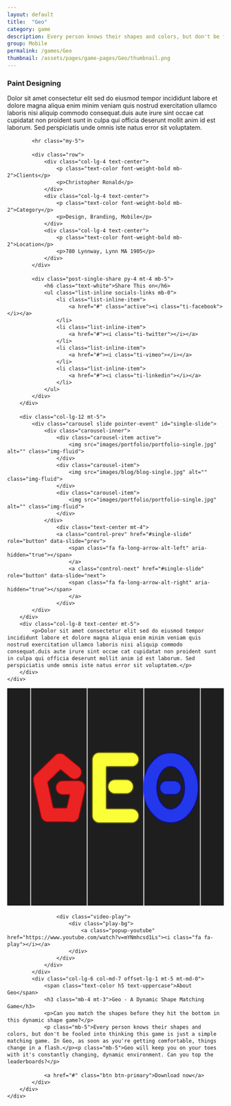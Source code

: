 ```yaml
---
layout: default
title:  "Geo"
category: game
description: Every person knows their shapes and colors, but don't be fooled into thinking this game is a simple matching game. In Geo, as soon as you're getting comfortable, things change in a flash.
group: Mobile
permalink: /games/Geo
thumbnail: /assets/pages/game-pages/Geo/thumbnail.png
---
```


<div class="container">
	<div class="row justify-content-center">
		<div class="col-lg-8 text-center">
			<h3 class="mb-5 mt-2">Paint Designing</h3>
			<p>Dolor sit amet consectetur elit sed do eiusmod tempor incididunt labore et dolore magna aliqua enim minim veniam quis nostrud exercitation ullamco laboris nisi aliquip commodo consequat.duis aute irure sint occae cat cupidatat non proident sunt in culpa qui officia deserunt mollit anim id est laborum. Sed perspiciatis unde omnis iste natus error sit voluptatem.</p>

			<hr class="my-5">
				
			<div class="row">
				<div class="col-lg-4 text-center">
					<p class="text-color font-weight-bold mb-2">Clients</p>
					<p>Christopher Ronald</p>
				</div>
				<div class="col-lg-4 text-center">
					<p class="text-color font-weight-bold mb-2">Category</p>
					<p>Design, Branding, Mobile</p>
				</div>
				<div class="col-lg-4 text-center">
					<p class="text-color font-weight-bold mb-2">Location</p>
					<p>780 Lynnway, Lynn MA 1905</p>
				</div>
			</div>

			<div class="post-single-share py-4 mt-4 mb-5">
				<h6 class="text-white">Share This on</h6>
				<ul class="list-inline socials-links mb-0">
					<li class="list-inline-item">
						<a href="#" class="active"><i class="ti-facebook"></i></a>
					</li>
					<li class="list-inline-item">
						<a href="#"><i class="ti-twitter"></i></a>
					</li>
					<li class="list-inline-item">
						<a href="#"><i class="ti-vimeo"></i></a>
					</li>
					<li class="list-inline-item">
						<a href="#"><i class="ti-linkedin"></i></a>
					</li>
				</ul>
			</div>
		</div>

		<div class="col-lg-12 mt-5">
			<div class="carousel slide pointer-event" id="single-slide">
				<div class="carousel-inner">
					<div class="carousel-item active">
						<img src="images/portfolio/portfolio-single.jpg" alt="" class="img-fluid">
					</div>
					<div class="carousel-item">
						<img src="images/blog/blog-single.jpg" alt="" class="img-fluid">
					</div>
					<div class="carousel-item">
						<img src="images/portfolio/portfolio-single.jpg" alt="" class="img-fluid">
					</div>
				</div>
					<div class="text-center mt-4">
					<a class="control-prev" href="#single-slide" role="button" data-slide="prev">
						<span class="fa fa-long-arrow-alt-left" aria-hidden="true"></span>
						</a>
						<a class="control-next" href="#single-slide" role="button" data-slide="next">
						<span class="fa fa-long-arrow-alt-right" aria-hidden="true"></span>
						</a>
					</div>
			</div>
		</div>
		<div class="col-lg-8 text-center mt-5">
			<p>Dolor sit amet consectetur elit sed do eiusmod tempor incididunt labore et dolore magna aliqua enim minim veniam quis nostrud exercitation ullamco laboris nisi aliquip commodo consequat.duis aute irure sint occae cat cupidatat non proident sunt in culpa qui officia deserunt mollit anim id est laborum. Sed perspiciatis unde omnis iste natus error sit voluptatem.</p>
		</div>
	</div>
</div>

<section class="section about overflow-hidden">
	<div class="container">
		<div class="row">
			<div class="col-md-5">
				<div class="about-img">
					<img src="/assets/pages/game-pages/Geo/thumbnail.png" alt="" class="img-fluid w-100">

					<div class="video-play">
						<div class="play-bg">
							<a class="popup-youtube" href="https://www.youtube.com/watch?v=mYNmhcsd1Ls"><i class="fa fa-play"></i></a>
						</div>
					</div>
				</div>
			</div>
			<div class="col-lg-6 col-md-7 offset-lg-1 mt-5 mt-md-0">
				<span class="text-color h5 text-uppercase">About Geo</span>
				<h3 class="mb-4 mt-3">Geo - A Dynamic Shape Matching Game</h3>
				<p>Can you match the shapes before they hit the bottom in this dynamic shape game?</p>
				<p class="mb-5">Every person knows their shapes and colors, but don't be fooled into thinking this game is just a simple matching game. In Geo, as soon as you're getting comfortable, things change in a flash.</p><p class="mb-5">Geo will keep you on your toes with it's constantly changing, dynamic environment. Can you top the leaderboards?</p>

				<a href="#" class="btn btn-primary">Download now</a>
			</div>
		</div>
	</div>
</section>